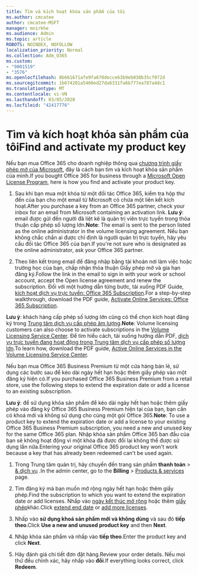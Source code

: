 ```yaml
---
title: Tìm và kích hoạt khóa sản phẩm của tôi
ms.author: cmcatee
author: cmcatee-MSFT
manager: mnirkhe
ms.audience: Admin
ms.topic: article
ROBOTS: NOINDEX, NOFOLLOW
localization_priority: Normal
ms.collection: Adm_O365
ms.custom:
- "9001519"
- "3576"
ms.openlocfilehash: 8b661671afe9fa670decce63b9eb030b35cf072d
ms.sourcegitcommit: 1b674201a5460ed27da6331fa6b777ea787a4dc1
ms.translationtype: MT
ms.contentlocale: vi-VN
ms.lasthandoff: 03/05/2020
ms.locfileid: "42417776"
---
```

# <a name="find-and-activate-my-product-key"></a><span data-ttu-id="ce5b1-102">Tìm và kích hoạt khóa sản phẩm của tôi</span><span class="sxs-lookup"><span data-stu-id="ce5b1-102">Find and activate my product key</span></span>

<span data-ttu-id="ce5b1-103">Nếu bạn mua Office 365 cho doanh nghiệp thông qua [chương trình giấy phép mở của Microsoft](https://go.microsoft.com/fwlink/p/?LinkID=613298), đây là cách bạn tìm và kích hoạt khóa sản phẩm của mình.</span><span class="sxs-lookup"><span data-stu-id="ce5b1-103">If you bought Office 365 for business through a [Microsoft Open License Program](https://go.microsoft.com/fwlink/p/?LinkID=613298), here is how you find and activate your product key.</span></span>

1. <span data-ttu-id="ce5b1-104">Sau khi bạn mua một khóa từ một đối tác Office 365, kiểm tra hộp thư đến của bạn cho một email từ Microsoft có chứa một liên kết kích hoạt.</span><span class="sxs-lookup"><span data-stu-id="ce5b1-104">After you purchase a key from an Office 365 partner, check your inbox for an email from Microsoft containing an activation link.</span></span>  <span data-ttu-id="ce5b1-105">**Lưu ý**: email được gửi đến người đã liệt kê là quản trị viên trực tuyến trong thỏa thuận cấp phép số lượng lớn.</span><span class="sxs-lookup"><span data-stu-id="ce5b1-105">**Note**: The email is sent to the person listed as the online administrator in the volume licensing agreement.</span></span>  <span data-ttu-id="ce5b1-106">Nếu bạn không chắc chắn ai được chỉ định là người quản trị trực tuyến, hãy yêu cầu đối tác Office 365 của bạn.</span><span class="sxs-lookup"><span data-stu-id="ce5b1-106">If you're not sure who is designated as the online administrator, ask your Office 365 partner.</span></span>

2. <span data-ttu-id="ce5b1-107">Theo liên kết trong email để đăng nhập bằng tài khoản nơi làm việc hoặc trường học của bạn, chấp nhận thỏa thuận Giấy phép mở và gia hạn đăng ký.</span><span class="sxs-lookup"><span data-stu-id="ce5b1-107">Follow the link in the email to sign in with your work or school account, accept the Open license agreement and renew the subscription.</span></span>  <span data-ttu-id="ce5b1-108">Đối với một hướng dẫn từng bước, tải xuống PDF Guide, [kích hoạt dịch vụ trực tuyến: Office 365 Subscription](https://go.microsoft.com/fwlink/p/?LinkId=618100).</span><span class="sxs-lookup"><span data-stu-id="ce5b1-108">For a step-by-step walkthrough, download the PDF guide, [Activate Online Services: Office 365 Subscription](https://go.microsoft.com/fwlink/p/?LinkId=618100).</span></span> 

<span data-ttu-id="ce5b1-109">**Lưu ý**: khách hàng cấp phép số lượng lớn cũng có thể chọn kích hoạt đăng ký trong [Trung tâm dịch vụ cấp phép âm lượng](https://go.microsoft.com/fwlink/p/?LinkID=282016).</span><span class="sxs-lookup"><span data-stu-id="ce5b1-109">**Note**: Volume licensing customers can also choose to activate subscriptions in the [Volume Licensing Service Center](https://go.microsoft.com/fwlink/p/?LinkID=282016).</span></span>  <span data-ttu-id="ce5b1-110">Để tìm hiểu cách, tải xuống hướng dẫn PDF, [dịch vụ trực tuyến đang hoạt động trong Trung tâm dịch vụ cấp phép số lượng lớn](https://go.microsoft.com/fwlink/p/?LinkId=618096).</span><span class="sxs-lookup"><span data-stu-id="ce5b1-110">To learn how, download the PDF guide, [Active Online Services in the Volume Licensing Service Center](https://go.microsoft.com/fwlink/p/?LinkId=618096).</span></span>

<span data-ttu-id="ce5b1-111">Nếu bạn mua Office 365 Business Premium từ một cửa hàng bán lẻ, sử dụng các bước sau để kéo dài ngày hết hạn hoặc thêm giấy phép vào một đăng ký hiện có.</span><span class="sxs-lookup"><span data-stu-id="ce5b1-111">If you purchased Office 365 Business Premium from a retail store, use the following steps to extend the expiration date or add a license to an existing subscription.</span></span>

<span data-ttu-id="ce5b1-112">**Lưu ý**: để sử dụng khóa sản phẩm để kéo dài ngày hết hạn hoặc thêm giấy phép vào đăng ký Office 365 Business Premium hiện tại của bạn, bạn cần có khoá mới và không sử dụng cho cùng một gói Office 365.</span><span class="sxs-lookup"><span data-stu-id="ce5b1-112">**Note**: To use a product key to extend the expiration date or add a license to your existing Office 365 Business Premium subscription, you need a new and unused key for the same Office 365 plan.</span></span>  <span data-ttu-id="ce5b1-113">Nhập khóa sản phẩm Office 365 ban đầu của bạn sẽ không hoạt động vì một khóa đã được đổi lại không thể được sử dụng lần nữa.</span><span class="sxs-lookup"><span data-stu-id="ce5b1-113">Entering your original Office 365 product key won't work because a key that has already been redeemed can't be used again.</span></span>

1. <span data-ttu-id="ce5b1-114">Trong Trung tâm quản trị, hãy chuyển đến trang sản phẩm **thanh toán** > [& dịch vụ](https://go.microsoft.com/fwlink/p/?linkid=842054) .</span><span class="sxs-lookup"><span data-stu-id="ce5b1-114">In the admin center, go to the **Billing** > [Products & services](https://go.microsoft.com/fwlink/p/?linkid=842054) page.</span></span>

2. <span data-ttu-id="ce5b1-115">Tìm đăng ký mà bạn muốn mở rộng ngày hết hạn hoặc thêm giấy phép.</span><span class="sxs-lookup"><span data-stu-id="ce5b1-115">Find the subscription to which you want to extend the expiration date or add licenses.</span></span>  <span data-ttu-id="ce5b1-116">Nhấp vào [ngày kết thúc mở rộng](https://go.microsoft.com/fwlink/p/?linkid=842054) hoặc thêm [giấy phép](https://go.microsoft.com/fwlink/p/?linkid=842054)khác.</span><span class="sxs-lookup"><span data-stu-id="ce5b1-116">Click [extend end date](https://go.microsoft.com/fwlink/p/?linkid=842054) or [add more licenses](https://go.microsoft.com/fwlink/p/?linkid=842054).</span></span>

3. <span data-ttu-id="ce5b1-117">Nhấp vào **sử dụng khoá sản phẩm mới và không dùng** và sau đó **tiếp theo**.</span><span class="sxs-lookup"><span data-stu-id="ce5b1-117">Click **Use a new and unused product key** and then **Next**.</span></span>

4. <span data-ttu-id="ce5b1-118">Nhập khóa sản phẩm và nhấp vào **tiếp theo**.</span><span class="sxs-lookup"><span data-stu-id="ce5b1-118">Enter the product key and click **Next**.</span></span>

5. <span data-ttu-id="ce5b1-119">Hãy đánh giá chi tiết đơn đặt hàng.</span><span class="sxs-lookup"><span data-stu-id="ce5b1-119">Review your order details.</span></span>  <span data-ttu-id="ce5b1-120">Nếu mọi thứ đều chính xác, hãy nhấp vào **đổi**.</span><span class="sxs-lookup"><span data-stu-id="ce5b1-120">If everything looks correct, click **Redeem**.</span></span>